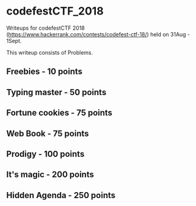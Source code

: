 # codefestCTF_2018

Writeups for codefestCTF 2018 (https://www.hackerrank.com/contests/codefest-ctf-18/) held on 31Aug - 1Sept. 

This writeup consists of Problems.
## Freebies - 10 points
## Typing master - 50 points
## Fortune cookies - 75 points
## Web Book - 75 points
## Prodigy - 100 points
## It's magic - 200 points
## Hidden Agenda - 250 points

